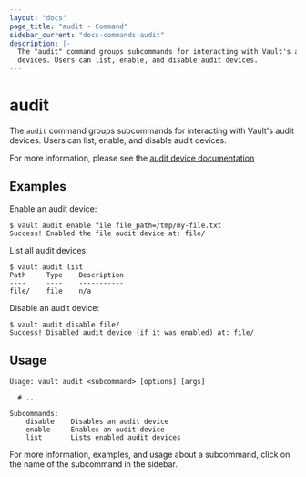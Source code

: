 ```yaml
---
layout: "docs"
page_title: "audit - Command"
sidebar_current: "docs-commands-audit"
description: |-
  The "audit" command groups subcommands for interacting with Vault's audit
  devices. Users can list, enable, and disable audit devices.
---
```


# audit

The `audit` command groups subcommands for interacting with Vault's audit
devices. Users can list, enable, and disable audit devices.

For more information, please see the [audit device
documentation](/docs/audit/index.html)

## Examples

Enable an audit device:

```text
$ vault audit enable file file_path=/tmp/my-file.txt
Success! Enabled the file audit device at: file/
```

List all audit devices:

```text
$ vault audit list
Path     Type    Description
----     ----    -----------
file/    file    n/a
```

Disable an audit device:

```text
$ vault audit disable file/
Success! Disabled audit device (if it was enabled) at: file/
```

## Usage

```text
Usage: vault audit <subcommand> [options] [args]

  # ...

Subcommands:
    disable    Disables an audit device
    enable     Enables an audit device
    list       Lists enabled audit devices
```

For more information, examples, and usage about a subcommand, click on the name
of the subcommand in the sidebar.
